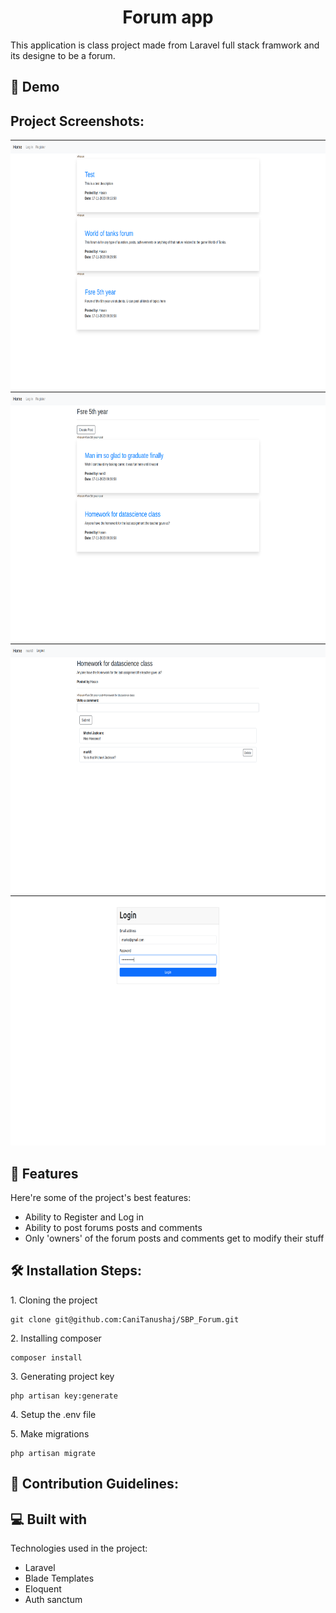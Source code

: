 <h1 align="center" id="title">Forum app</h1>

<p id="description">This application is class project made from Laravel full stack framwork and its designe to be a forum.</p>

<h2>🚀 Demo</h2>

<h2>Project Screenshots:</h2>

<img src="sbpforum1.png" alt="project-screenshot" width="640" height="400/">
<img src="sbpforum2.png" alt="project-screenshot" width="640" height="400/">
<img src="sbpforum3.png" alt="project-screenshot" width="640" height="400/">
<img src="sbpforumlogin.png" alt="project-screenshot" width="640" height="400/">


  
  
<h2>🧐 Features</h2>

Here're some of the project's best features:

*   Ability to Register and Log in
*   Ability to post forums posts and comments
*   Only 'owners' of the forum posts and comments get to modify their stuff

<h2>🛠️ Installation Steps:</h2>

<p>1. Cloning the project</p>

```
git clone git@github.com:CaniTanushaj/SBP_Forum.git
```

<p>2. Installing composer</p>

```
composer install
```

<p>3. Generating project key</p>

```
php artisan key:generate
```

<p>4. Setup the .env file</p>

<p>5. Make migrations</p>

```
php artisan migrate 
```

<h2>🍰 Contribution Guidelines:</h2>

  
  
<h2>💻 Built with</h2>

Technologies used in the project:

*   Laravel
*   Blade Templates
*   Eloquent
*   Auth sanctum
